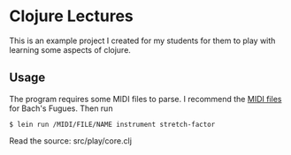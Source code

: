 # Clojure Lectures 

This is an example project I created for my students for them
to play with learning some aspects of clojure.

## Usage

The program requires some MIDI files to parse. I recommend the
[MIDI files](http://www.bachcentral.com/midiindexcomplete.html) for Bach's Fugues.
Then run

    $ lein run /MIDI/FILE/NAME instrument stretch-factor

Read the source: src/play/core.clj

